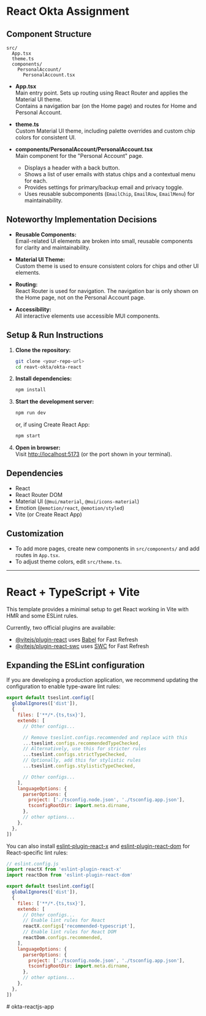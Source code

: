 # React Okta Assignment

## Component Structure

```
src/
  App.tsx
  theme.ts
  components/
    PersonalAccount/
      PersonalAccount.tsx
```

- **App.tsx**  
  Main entry point. Sets up routing using React Router and applies the Material UI theme.  
  Contains a navigation bar (on the Home page) and routes for Home and Personal Account.

- **theme.ts**  
  Custom Material UI theme, including palette overrides and custom chip colors for consistent UI.

- **components/PersonalAccount/PersonalAccount.tsx**  
  Main component for the "Personal Account" page.  
  - Displays a header with a back button.
  - Shows a list of user emails with status chips and a contextual menu for each.
  - Provides settings for primary/backup email and privacy toggle.
  - Uses reusable subcomponents (`EmailChip`, `EmailRow`, `EmailMenu`) for maintainability.

## Noteworthy Implementation Decisions

- **Reusable Components:**  
  Email-related UI elements are broken into small, reusable components for clarity and maintainability.

- **Material UI Theme:**  
  Custom theme is used to ensure consistent colors for chips and other UI elements.

- **Routing:**  
  React Router is used for navigation. The navigation bar is only shown on the Home page, not on the Personal Account page.

- **Accessibility:**  
  All interactive elements use accessible MUI components.

## Setup & Run Instructions

1. **Clone the repository:**
   ```sh
   git clone <your-repo-url>
   cd reavt-okta/okta-react
   ```

2. **Install dependencies:**
   ```sh
   npm install
   ```

3. **Start the development server:**
   ```sh
   npm run dev
   ```
   or, if using Create React App:
   ```sh
   npm start
   ```

4. **Open in browser:**  
   Visit [http://localhost:5173](http://localhost:5173) (or the port shown in your terminal).

## Dependencies

- React
- React Router DOM
- Material UI (`@mui/material`, `@mui/icons-material`)
- Emotion (`@emotion/react`, `@emotion/styled`)
- Vite (or Create React App)

## Customization

- To add more pages, create new components in `src/components/` and add routes in `App.tsx`.
- To adjust theme colors, edit `src/theme.ts`.

---

# React + TypeScript + Vite

This template provides a minimal setup to get React working in Vite with HMR and some ESLint rules.

Currently, two official plugins are available:

- [@vitejs/plugin-react](https://github.com/vitejs/vite-plugin-react/blob/main/packages/plugin-react) uses [Babel](https://babeljs.io/) for Fast Refresh
- [@vitejs/plugin-react-swc](https://github.com/vitejs/vite-plugin-react/blob/main/packages/plugin-react-swc) uses [SWC](https://swc.rs/) for Fast Refresh

## Expanding the ESLint configuration

If you are developing a production application, we recommend updating the configuration to enable type-aware lint rules:

```js
export default tseslint.config([
  globalIgnores(['dist']),
  {
    files: ['**/*.{ts,tsx}'],
    extends: [
      // Other configs...

      // Remove tseslint.configs.recommended and replace with this
      ...tseslint.configs.recommendedTypeChecked,
      // Alternatively, use this for stricter rules
      ...tseslint.configs.strictTypeChecked,
      // Optionally, add this for stylistic rules
      ...tseslint.configs.stylisticTypeChecked,

      // Other configs...
    ],
    languageOptions: {
      parserOptions: {
        project: ['./tsconfig.node.json', './tsconfig.app.json'],
        tsconfigRootDir: import.meta.dirname,
      },
      // other options...
    },
  },
])
```

You can also install [eslint-plugin-react-x](https://github.com/Rel1cx/eslint-react/tree/main/packages/plugins/eslint-plugin-react-x) and [eslint-plugin-react-dom](https://github.com/Rel1cx/eslint-react/tree/main/packages/plugins/eslint-plugin-react-dom) for React-specific lint rules:

```js
// eslint.config.js
import reactX from 'eslint-plugin-react-x'
import reactDom from 'eslint-plugin-react-dom'

export default tseslint.config([
  globalIgnores(['dist']),
  {
    files: ['**/*.{ts,tsx}'],
    extends: [
      // Other configs...
      // Enable lint rules for React
      reactX.configs['recommended-typescript'],
      // Enable lint rules for React DOM
      reactDom.configs.recommended,
    ],
    languageOptions: {
      parserOptions: {
        project: ['./tsconfig.node.json', './tsconfig.app.json'],
        tsconfigRootDir: import.meta.dirname,
      },
      // other options...
    },
  },
])
```
#   o k t a - r e a c t j s - a p p  
 